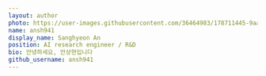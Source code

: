 ```yaml
---
layout: author
photo: https://user-images.githubusercontent.com/36464983/178711445-9aa1849d-7d46-4fdd-b8de-6fe21a42f6a0.jpg
name: ansh941
display_name: Sanghyeon An
position: AI research engineer / R&D
bio: 안녕하세요, 안상현입니다
github_username: ansh941
---
```

